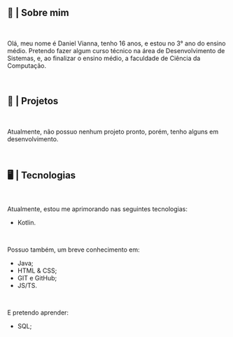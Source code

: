<div>
    <h2>📜 | Sobre mim</h2>
    <br>
    <p>Olá, meu nome é Daniel Vianna, tenho 16 anos, e estou no 3° ano do ensino médio. Pretendo fazer algum curso técnico na área de Desenvolvimento de Sistemas, e, ao finalizar o ensino médio, a faculdade de Ciência da Computação.
    </p>
    <br>
    <h2>📝 | Projetos</h2>
    <br>
    <p>Atualmente, não possuo nenhum projeto pronto, porém, tenho alguns em desenvolvimento.</p>
    <br>
    <h2>🖥️ | Tecnologias</h2>
    <br>
    <p>Atualmente, estou me aprimorando nas seguintes tecnologias:</p>
    <ul>
        <li>Kotlin.</li>
    </ul>
    <br>
    <p>Possuo também, um breve conhecimento em:</p>
    <ul>
        <li>Java;</li>
        <li>HTML & CSS;</li>
        <li>GIT e GitHub;</li>
        <li>JS/TS.</li>
    </ul>
    <br>
    <p>E pretendo aprender:</p>
    <ul>
        <li>SQL;</li>
    </ul>
</div>
